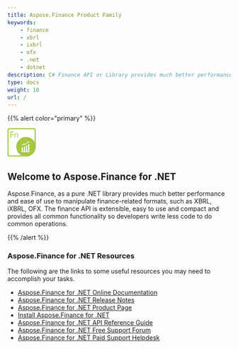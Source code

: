 ```yaml
---
title: Aspose.Finance Product Family
keywords:
    - finance
    - xbrl
    - ixbrl
    - ofx
    - .net
    - dotnet
description: C# Finance API or Library provides much better performance and ease of use to manipulate finance-related formats, such as XBRL, iXBRL, OFX.
type: docs
weight: 10
url: /
---
```


{{% alert color="primary" %}}

<img src="home_1.png" style="width:64px;height:64px;" alt="Aspose.Finance for .NET Product Logo" />

<h2>Welcome to Aspose.Finance for .NET</h2>

Aspose.Finance, as a pure .NET library provides much better performance and ease of use to manipulate finance-related formats, such as XBRL, iXBRL, OFX. The finance API is extensible, easy to use and compact and provides all common functionality so developers write less code to do common operations.

{{% /alert %}}

<h3>Aspose.Finance for .NET Resources</h3>

The following are the links to some useful resources you may need to accomplish your tasks.

- [Aspose.Finance for .NET Online Documentation](/finance/net/)
- [Aspose.Finance for .NET Release Notes](/finance/net/release-notes/)
- [Aspose.Finance for .NET Product Page](https://products.aspose.com/finance/net)
- [Install Aspose.Finance for .NET](/finance/net/installation/)
- [Aspose.Finance for .NET API Reference Guide](https://apireference.aspose.com/finance/net)
- [Aspose.Finance for .NET Free Support Forum](https://forum.aspose.com/c/finance)
- [Aspose.Finance for .NET Paid Support Helpdesk](https://helpdesk.aspose.com/)
